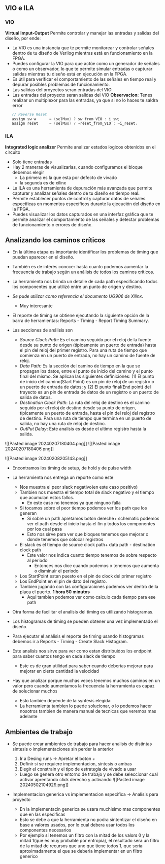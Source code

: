 
## VIO e ILA
### VIO
**Virtual Imput-Output**
Permite controlar y manejar las entradas y salidas del diseño, por ende:
- La VIO es una instancia que te permite monitorear y controlar señales dentro de tu diseño de Verilog mientras está en funcionamiento en la FPGA.
- Puedes configurar la VIO para que actúe como un generador de señales o como un observador, lo que te permite simular entradas o capturar salidas mientras tu diseño está en ejecución en la FPGA.
- Es útil para verificar el comportamiento de las señales en tiempo real y depurar posibles problemas de funcionamiento.
- Las salidas del proyectos seran entradas del VIO
- Las entradas del proyecto seran salidas del VIO
**Observacion:** Tenes realizar un multiplexor para las entradas, ya que si no lo haces te saldra error
``` verilog
   // Reverse Reset
   assign sw_w      = (selMux) ? sw_from_VIO : i_sw;
   assign reset     = (selMux) ? ~reset_from_VIO : ~i_reset;
```


### ILA
**Integrated logic analizer**
Permite analizar estados logicos obtenidos en el circuito
- Solo tiene entradas
- Hay 2 maneras de visualizarlas, cuando configuramos el bloque debemos elegir
	- La primera es la que esta por defecto de vivado
	- la segunda es de xilinx
- La ILA es una herramienta de depuración más avanzada que permite capturar y analizar señales dentro de tu diseño en tiempo real.
- Permite establecer puntos de control y capturar datos de señales específicas en momentos específicos durante la ejecución del diseño en la FPGA.
- Puedes visualizar los datos capturados en una interfaz gráfica que te permite analizar el comportamiento de las señales y detectar problemas de funcionamiento o errores de diseño.



## Analizando los caminos críticos
- En la última etapa es importante identificar los problemas de timing que puedan aparecer en el diseño.
- También es de interés conocer hasta cuanto podemos aumentar la frecuencia de trabajo según un análisis de todos los caminos críticos.
- La herramienta nos brinda un detalle de cada path especificando todos los componentes que utilizó entre un punto de origen y destino.
- *Se pude utilizar como referencia el documento UG906 de Xilinx*.
	- Muy interesante
- El reporte de timing se obtiene ejecutando la siguiente opción de la barra de herramientas: Reports - Timing - Report Timing Summary.


- Las secciones de análisis son
	- *Source Clock Path:* Es el camino seguido por el reloj de la fuente desde su punto de origen (típicamente un puerto de entrada) hasta el pin del reloj del primer registro. Para una ruta de tiempo que comienza en un puerto de entrada, no hay un camino de fuente de reloj.
	- *Data Path:* Es la sección del camino de tiempo en la que se propagan los datos, entre el punto de inicio del camino y el punto final del mismo. Se aplican las siguientes definiciones: (1) El punto de inicio del camino(Start Point) es un pin de reloj de un registro o un puerto de entrada de datos; y (2) El punto final(End point) del trayecto es un pin de entrada de datos de un registro o un puerto de salida de datos.
	- *Destination Clock Path*: La ruta del reloj de destino es el camino seguido por el reloj de destino desde su punto de origen, típicamente un puerto de entrada, hasta el pin del reloj del registro de destino. Para una ruta de tiempo que termina en un puerto de salida, no hay una ruta de reloj de destino.
	- *OutPut Delay*: Este analisis es desde el ultimo registro hasta la salida.

![[Pasted image 20240207180404.png]]
![[Pasted image 20240207180406.png]]


![[Pasted image 20240208205143.png]]
- Encontramos los timing de setup, de hold y de pulse width
- La herramienta nos entrega un reporte como este
	- Nos muestra el peor slack negativo(en este caso positivo)
	- Tambien nos muestra el tiempo total de slack negativo y el tiempo que acumulan estos fallos.
		- En este caso no tenemos ya que ninguno falla
	- Si tocamos sobre el peor tiempo podemos ver los path que los generan
		- Si sobre un path apretamos boton dereche+ schematic podemos ver el path desde el inicio hasta el fin y todos los componentes por los cual pasa
		- Esto nos sirve para ver que bloques tenemos que mejorar o donde tenemos que colocar registros
	- El slack es el tiempo de source clock path+ data path - destination clock path
		- Este valor nos indica cuanto tiempo tenemos de sobre respecto al periodo
			- Entonces nos dice cuando podemos o tenemos que aumenta o disminuir el periodo
	- Los StartPoint estan puesto en el pin de clock del primer registro
	- Los EndPoint en el pin de dato del registro.
	- Tambien jugando con las configuraciones podemos ver dentro de la placa el puerto. **1 hora 50 minutos**
		- Aqui tambien podemos ver como calculo cada tiempo para ese path





- Otra forma de facilitar el analisis del timing es utilizando histogramas.
- Los histogramas de timing se pueden obtener una vez implementado el diseño.
- Para ejecutar el análisis el reporte de timing usando histogramas debemos ir a Reports - Timing - Create Slack Histogram.
- Este analisis nos sirve para ver como estan distribuidos los endpoint para saber cuantos tengo en cada slack de tiempo
	- Este es de gran utilidad para saber cuando deberias mejorar para mejorar en cierta cantidad la velocidad
- Hay que analizar porque muchas veces tenemos muchos caminos en un valor pero cuando aumentamos la frecuencia la herramienta es capaz de solucionar muchos
	- Esto tambien depende de la syntesis elegida
	- La herramienta tambien lo puede solucionar, o lo podemos hacer nosotros tambien de manera manual de tecnicas que veremos mas adelante


## Ambientes de trabajo
- Se puede crear ambientes de trabajo para hacer analisis de distintas sintesis o implementaciones sin perder la anterior
	1. Ir a Desing runs → Apretar el boton *+*
	2. Definir si se requiere implementacion, sintesis o ambas
	3. Elegir el constrain y el tipo de estrategia de vivado a usar
	- Luego se genera otro entorno de trabajo y se debe seleccionar cual activar aprentando click derecho y activando
![[Pasted image 20240502104929.png]]


- Implementacion generica vs implementacion especifica → Analisis para proyecto
	- En la implementacin generica se usara muchisimo mas componentes que en las especificas
	- Esto se debe a que la herramienta no podra sintentizar el diseño en base a valores usados, por lo cual debera usar todos los componentes necesarios
	- Por ejemplo si tenemos un filtro con la mitad de los valors 0 y la mitad 1(que es muy probable por entropia), el resultado sera un filtro de la mitad de recursos que uno que tiene todos 1, que seria aproximadamente el que se deberia implementar en un filtro generico

